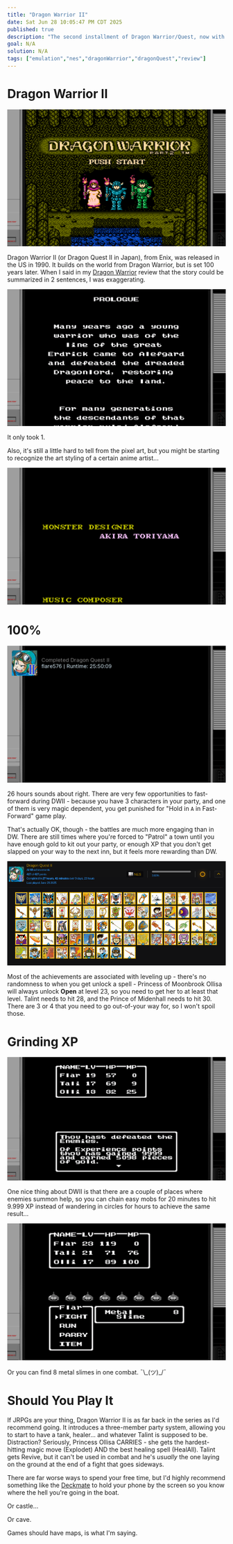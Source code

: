 ```yaml
---
title: "Dragon Warrior II"
date: Sat Jun 28 10:05:47 PM CDT 2025
published: true
description: "The second installment of Dragon Warrior/Quest, now with THREE party members"
goal: N/A
solution: N/A
tags: ["emulation","nes","dragonWarrior","dragonQuest","review"]
---
```

# Dragon Warrior II

![Dragon Warrior II Title](images/thumbnail/dw2_title.png)

Dragon Warrior II (or Dragon Quest II in Japan), from Enix, was released in the US in 1990. It builds on the world from Dragon Warrior, but is set 100 years later. When I said in my [Dragon Warrior](#gaming/classic/dragon-warrior-i?scrollTo=should-you-play-it) review that the story could be summarized in 2 sentences, I was exaggerating.

![Dragon Warrior II Story Recap](images/thumbnail/dw2_recap.png)

It only took 1.

Also, it's still a little hard to tell from the pixel art, but you might be starting to recognize the art styling of a certain anime artist...

![Dragon Warrior II Art by Akira Toriyama](images/thumbnail/dw2_toriyama.png)

# 100%

![26 hours](images/thumbnail/dw2_100.png)

26 hours sounds about right. There are very few opportunities to fast-forward during DWII - because you have 3 characters in your party, and one of them is very magic dependent, you get punished for "Hold in `A` in Fast-Forward" game play.

That's actually OK, though - the battles are much more engaging than in DW. There are still times where you're forced to "Patrol" a town until you have enough gold to kit out your party, or enough XP that you don't get slapped on your way to the next inn, but it feels more rewarding than DW.

![Dragon Warrior II Achievements](images/thumbnail/dw2_ra.png)

Most of the achievements are associated with leveling up - there's no randomness to when you get unlock a spell - Princess of Moonbrook Ollisa will always unlock **Open** at level 23, so you need to get her to at least that level. Talint needs to hit 28, and the Prince of Midenhall needs to hit 30. There are 3 or 4 that you need to go out-of-your way for, so I won't spoil those.

# Grinding XP

![Dragon Warrior II 9999 XP](images/thumbnail/dw2_9999.png)

One nice thing about DWII is that there are a couple of places where enemies summon help, so you can chain easy mobs for 20 minutes to hit 9.999 XP instead of wandering in circles for hours to achieve the same result...

![Dragon Warrior II 8 metal slimes](images/thumbnail/dw2_blessed.png)

Or you can find 8 metal slimes in one combat.  ¯\\\_(ツ)\_/¯

# Should You Play It

If JRPGs are your thing, Dragon Warrior II is as far back in the series as I'd recommend going. It introduces a three-member party system, allowing you to start to have a tank, healer... and whatever Talint is supposed to be. Distraction? Seriously, Princess Ollisa CARRIES - she gets the hardest-hitting magic move (Explodet) AND the best healing spell (HealAll). Talint gets Revive, but it can't be used in combat and he's _usually_ the one laying on the ground at the end of a fight that goes sideways.

There are far worse ways to spend your free time, but I'd highly recommend something like the [Deckmate](#steamdeck/peripherals/mechanism-deckmate-and-phone-mount) to hold your phone by the screen so you know where the hell you're going in the boat.

Or castle...

Or cave.

Games should have maps, is what I'm saying.
